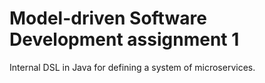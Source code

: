 # Model-driven Software Development assignment 1
Internal DSL in Java for defining a system of microservices.
